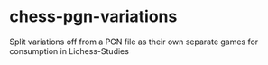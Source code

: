 # chess-pgn-variations
Split variations off from a PGN file as their own separate games for consumption in Lichess-Studies

